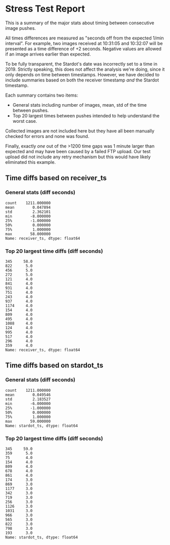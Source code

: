 # Stress Test Report

This is a summary of the major stats about timing between consecutive image pushes.

All times differences are measured as "seconds off from the expected 1/min
interval". For example, two images received at 10:31:05 and 10:32:07 will
be presented as a time difference of +2 seconds. Negative values are allowed
if an image arrives earlier than expected.

To be fully transparent, the Stardot's date was incorrectly set to a time in 2019.
Strictly speaking, this does not affect the analysis we're doing, since it only depends
on time between timestamps. However, we have decided to include summaries based on both
the receiver timestamp _and_ the Stardot timestamp.

Each summary contains two items:

* General stats including number of images, mean, std of the time between pushes.
* Top 20 largest times between pushes intended to help understand the worst case.

Collected images are not included here but they have all been manually checked for
errors and none was found.

Finally, exactly _one_ out of the >1200 time gaps was 1 minute larger than expected
and may have been caused by a failed FTP upload. Our test upload did not include
any retry mechanism but this would have likely eliminated this example.

## Time diffs based on receiver_ts

### General stats (diff seconds)
```
count    1211.000000
mean        0.047894
std         2.362101
min        -8.000000
25%        -1.000000
50%         0.000000
75%         1.000000
max        58.000000
Name: receiver_ts, dtype: float64
```

### Top 20 largest time diffs (diff seconds)

```
345     58.0
822      5.0
456      5.0
272      5.0
121      4.0
841      4.0
931      4.0
751      4.0
243      4.0
937      4.0
1174     4.0
154      4.0
809      4.0
495      4.0
1088     4.0
124      4.0
995      4.0
517      4.0
296      4.0
359      4.0
Name: receiver_ts, dtype: float64
```

## Time diffs based on stardot_ts

### General stats (diff seconds)
```
count    1211.000000
mean        0.049546
std         2.183527
min        -6.000000
25%        -1.000000
50%         0.000000
75%         1.000000
max        59.000000
Name: stardot_ts, dtype: float64
```

### Top 20 largest time diffs (diff seconds)

```
345     59.0
359      5.0
75       4.0
154      4.0
809      4.0
678      4.0
861      4.0
174      3.0
869      3.0
1177     3.0
342      3.0
719      3.0
256      3.0
1126     3.0
1031     3.0
966      3.0
565      3.0
822      3.0
798      3.0
193      3.0
Name: stardot_ts, dtype: float64
```

